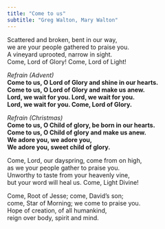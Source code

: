 ```yaml
---
title: "Come to us"
subtitle: "Greg Walton, Mary Walton"
---
```


Scattered and broken, bent in our way,  
we are your people gathered to praise you.  
A vineyard uprooted, narrow in sight.  
Come, Lord of Glory! Come, Lord of Light!

*Refrain (Advent)*   
**Come to us, O Lord of Glory and shine in our hearts.  
Come to us, O Lord of Glory and make us anew.  
Lord, we wait for you. Lord, we wait for you.  
Lord, we wait for you. Come, Lord of Glory.**

*Refrain (Christmas)*   
**Come to us, O Child of glory, be born in our hearts.  
Come to us, O Child of glory and make us anew.  
We adore you, we adore you,  
We adore you, sweet child of glory.**

Come, Lord, our dayspring, come from on high,   
as we your people gather to praise you.  
Unworthy to taste from your heavenly vine,   
but your word will heal us. Come, Light Divine!

Come, Root of Jesse; come, David’s son;  
come, Star of Morning; we come to praise you.  
Hope of creation, of all humankind,  
reign over body, spirit and mind.